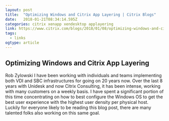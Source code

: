 ```yaml
---
layout: post 
title:  "Optimizing Windows and Citrix App Layering | Citrix Blogs" 
date:   2018-01-21T08:34:14.595Z 
categories: citrix xenapp xendesktop applayering
link: https://www.citrix.com/blogs/2018/01/08/optimizing-windows-and-citrix-app-layering/ 
tags:
  - links
ogtype: article 
---
```


## Optimizing Windows and Citrix App Layering
 Rob Zylowski
I have been working with individuals and teams implementing both VDI and SBC infrastructures for going on 20 years now. Over the last 8 years with Unidesk and now Citrix Consulting, it has been intense, working with many customers on a weekly basis. I have spent a significant portion of this time concentrating on how to best configure the Windows OS to get the best user experience with the highest user density per physical host. Luckily for everyone likely to be reading this blog post, there are many talented folks also working on this same goal.